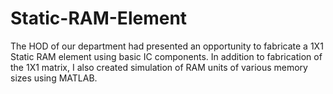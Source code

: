 # Static-RAM-Element
The HOD of our department had presented an opportunity to fabricate a 1X1 Static RAM element using basic IC components. In addition to fabrication of the 1X1 matrix, I also created simulation of RAM units of various memory sizes using MATLAB.

